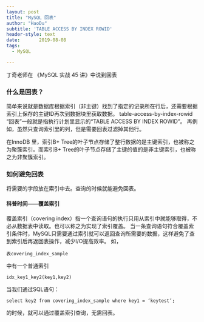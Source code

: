 ```yaml
---
layout: post
title: "MySQL 回表"
author: "HaoDu"
subtitle: 'TABLE ACCESS BY INDEX ROWID'
header-style: text
date:       2019-08-08
tags:
  - MySQL

---
```

丁奇老师在 《MySQL 实战 45 讲》中说到回表
### 什么是回表？

简单来说就是数据库根据索引（非主键）找到了指定的记录所在行后，还需要根据索引上保存的主键ID再次到数据块里获取数据。
table-access-by-index-rowid
“回表”一般就是指执行计划里显示的“TABLE ACCESS BY INDEX ROWID”。
再例如，虽然只查询索引里的列，但是需要回表过滤掉其他行。

 在InnoDB 里，索引B+ Tree的叶子节点存储了整行数据的是主键索引，也被称之为聚簇索引。而索引B+ Tree的叶子节点存储了主键的值的是非主键索引，也被称之为非聚簇索引。

### 如何避免回表

将需要的字段放在索引中去。查询的时候就能避免回表。
####  科普时间——覆盖索引 
覆盖索引（covering index）指一个查询语句的执行只用从索引中就能够取得，不必从数据表中读取。也可以称之为实现了索引覆盖。 当一条查询语句符合覆盖索引条件时，MySQL只需要通过索引就可以返回查询所需要的数据，这样避免了查到索引后再返回表操作，减少I/O提高效率。 如，
```
表covering_index_sample
```
中有一个普通索引 
```
idx_key1_key2(key1,key2)
```
当我们通过SQL语句：
```
select key2 from covering_index_sample where key1 = ‘keytest’;
```
的时候，就可以通过覆盖索引查询，无需回表。


